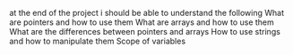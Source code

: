 at the end of the project i should be able to understand the following
What are pointers and how to use them
What are arrays and how to use them
What are the differences between pointers and arrays
How to use strings and how to manipulate them
Scope of variables
